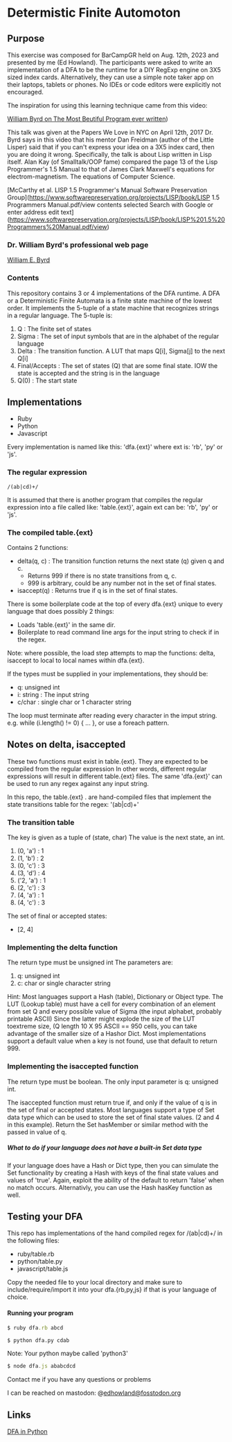 # Determistic Finite Automoton

## Purpose

This exercise was composed for BarCampGR held on Aug. 12th, 2023 and presented by
me (Ed Howland). The participants were asked to write an implementation of a DFA
to be the runtime for a DIY RegExp engine on 3X5 sized index cards. Alternatively,
they can use a simple note taker app on their laptops, tablets or phones. No IDEs or code editors
were explicitly not encouraged.

The inspiration for using this learning technique came from this video:

[William Byrd on The Most Beutiful Program ever written](https://www.youtube.com/watch?v=OyfBQmvr2Hc))

This talk was given at the Papers We Love in NYC on April 12th,  2017
Dr. Byrd says in this video that his mentor Dan Freidman (author of the Little Lisper)
said that if you can't express your idea on a 3X5 index card, then you are doing it wrong.
Specifically, the talk is about Lisp written in Lisp itself.
Alan Kay (of Smalltalk/OOP fame) compared the page 13 of the Lisp Programmer's 1.5
Manual to that of James Clark Maxwell's equations for electrom-magnetism.
The equations of Computer Science.

[McCarthy et al. LISP 1.5 Programmer's Manual Software Preservation Group](https://www.softwarepreservation.org/projects/LISP/book/LISP 1.5 Programmers Manual.pdf/view contents selected Search with Google or enter address edit text](https://www.softwarepreservation.org/projects/LISP/book/LISP%201.5%20Programmers%20Manual.pdf/view)

### Dr. William Byrd's  professional web page

[William E. Byrd](http://webyrd.net/)


### Contents

This repository contains 3 or 4 implementations of the DFA runtime. A DFA
or a Deterministic Finite Automata is a finite state machine of the lowest order.
It implements the 5-tuple of a state machine that recognizes strings in a regular
language. The 5-tuple is:

1. Q : The finite set of states
2. Sigma :  The set of input symbols that are in the alphabet of the  regular language
3. Delta : The transition function. A LUT  that maps Q[i], Sigma[j] to the next Q[i]
4. Final/Accepts : The set of states (Q)  that are some final state. IOW the state is accepted and the string is in the language
5. Q(0) : The start state

## Implementations

- Ruby
- Python
- Javascript

Every implementation is named like this: 'dfa.{ext}' where ext is: 'rb', 'py' or 'js'.

### The regular expression

```regexp
/(ab|cd)+/
```

It is assumed that there is another program that compiles the regular expression
into a file called like: 'table.{ext}', again ext can be: 'rb', 'py' or 'js'.


### The  compiled table.{ext}

Contains 2 functions:

- delta(q, c) : The transition function returns the next state (q) given q and c.
  * Returns 999 if there is no state transitions from q, c.
  * 999 is arbitrary, could be any number not in the set of final states.
- isaccept(q) : Returns true if q is in the set of final states.

There is some boilerplate code at the top of every dfa.{ext} unique to every language
that does possibly 2 things:

- Loads 'table.{ext}' in the same dir.
- Boilerplate to read command line args for the input string to check if in the regex.


Note: where possible, the load step attempts to map the functions: 
delta, isaccept to local to local names within dfa.{ext}.

If the types  must be supplied in your implementations, they should be:

- q: unsigned int
- i: string : The input string
- c/char : single char or 1 character string


The loop must terminate after reading every character in the imput string.
e.g. while (i.length() != 0) { ... }, or use a foreach pattern.

## Notes on delta, isaccepted

These two functions must exist in table.{ext}.
They are expected to be compiled from the regular expression
In other words,  different regular expressions will result in different
table.{ext} files. The same 'dfa.{ext}' can be used to run any regex against
any input string.

In this repo, the table.{ext} . are hand-compiled files that
implement the state transitions table for the regex: '(ab|cd)+'

### The transition table

The key is given as a tuple of (state, char)
The value is the  next state, an int.

1. (0, 'a') : 1
2. (1, 'b') : 2
3. (0, 'c') : 3
4. (3, 'd') : 4
5. ('2, 'a') : 1
6. (2, 'c') : 3
7. (4, 'a') : 1
8. (4, 'c') : 3


The set of final or accepted states:

- [2, 4]

### Implementing the delta function

The return type must be unsigned int
The parameters are:

1. q: unsigned int
2. c: char or single character string

Hint: Most languages support a Hash (table), Dictionary or Object type.
The LUT (Lookup table) must have a cell for every combination of an element from
set Q and every possible value of Sigma (the input alphabet, probably printable ASCII)
Since the latter might explode the size of the LUT toextreme size,  (Q length 10 X 95 ASCII == 950 cells,
you can take advantage of the smaller size of a Hashor Dict. Most implementations
support a default value when a key is not found, use that default to return 999.

### Implementing the isaccepted function

The return type  must be boolean.
The only input parameter is q: unsigned int.

The isaccepted function must return true if, and only if the value of q is in the
set of final or accepted states.
Most languages support a type of Set data type which can be used to store the
set of final state values. (2 and 4 in this example). Return the Set hasMember or similar
method with the passed in value of q.

##### What to do if your language does not have a built-in Set data type

If your language does have a Hash or Dict type, then you can simulate the Set functionality
by creating a Hash with keys of the final state values and values of 'true'.
Again, exploit the ability of the default  to return 'false' when no match
occurs. Alternativly, you can use the Hash hasKey function as well.


## Testing your DFA

This repo has  implementations of the hand compiled regex  for /(ab|cd)+/
in the following files:

- ruby/table.rb
- python/table.py
- javascript/table.js

Copy the needed file to your local directory and make sure to include/require/import
it into your dfa.{rb,py,js} if that is your language of choice.


#### Running your program

```ruby
$ ruby dfa.rb abcd
```

```python
$ python dfa.py cdab
```

Note: Your python maybe called 'python3'

```javascript
$ node dfa.js ababcdcd
```


Contact me if you have any questions or problems

I can be reached on mastodon: @edhowland@fosstodon.org
## Links

[DFA in Python](https://www.youtube.com/watch?v=32bC33nJR3A)

